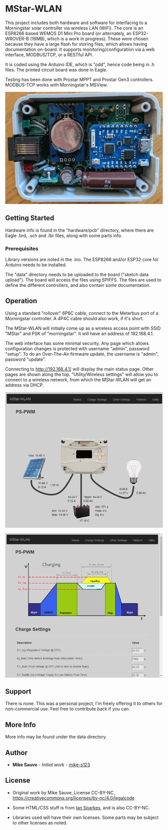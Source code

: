 # MStar-WLAN

This project includes both hardware and software for interfacing to a Morningstar solar controller via wireless LAN (WiFi). The core is an ESP8266 based WEMOS D1 Mini Pro board (or alternately, an ESP32-WROVER-B (16MB), which is a work in progress). These were chosen because they have a large flash for storing files, which allows having documentation on-board. It supports monitoring/configuration via a web interface, MODBUS/TCP, or a RESTful API.

It is coded using the Arduino IDE, which is "odd", hence code being in .h files. The printed circuit board was done in Eagle.

Testing has been done with Prostar MPPT and Prostar Gen3 controllers. MODBUS-TCP works with Morningstar's MSView.

![image of hardware](https://raw.githubusercontent.com/mike-s123/MStar-WLAN/master/pics/board.png)

## Getting Started

Hardware info is found in the "hardware/pcb" directory, where there are Eagle .brd, .sch and .lbr files, along with some parts info.

### Prerequisites

Library versions are noted in the .ino. The ESP8266 and/or ESP32 core for Arduino needs to be installed.

The "data" directory needs to be uploaded to the board ("sketch data upload"). The board will access the files using SPIFFS. The files are used to define the different controllers, and also contain some documentation.

## Operation

Using a standard "rollover" 6P6C cable, connect to the Meterbus port of a Morningstar controller. A 4P4C cable should also work, if it's short.

The MStar-WLAN will initially come up as a wireless access point with SSID "MStar" and PSK of "morningstar". It will have an address of 192.168.4.1. 

The web interface has some minimal security. Any page which allows configuration changes is protected with username "admin", password "setup". To do an Over-The-Air firmware update, the username is "admin", password "update".

Connecting to http://192.168.4.1/ will display the main status page. Other pages are shown along the top. "Utility/Wireless settings" will allow you to connect to a wireless network, from which the MStar-WLAN will get an address via DHCP.

![image of status page](https://raw.githubusercontent.com/mike-s123/MStar-WLAN/master/pics/status.png)


![image of status page](https://raw.githubusercontent.com/mike-s123/MStar-WLAN/master/pics/charge_settings.png)

## Support

There is none. This was a personal project, I'm freely offering it to others for non-commercial use. Feel free to contribute back if you can.

## More Info

More info may be found under the data directory.
 
## Author

* **Mike Sauve** - *Initial work* - [mike-s123](https://github.com/mike-s123/)

## License

* Original work by Mike Sauve, License CC-BY-NC, https://creativecommons.org/licenses/by-nc/4.0/legalcode

* Some HTML/CSS stuff is from [Ian Sparkes](https://bitbucket.org/isparkes/nixiefirmwarev2/src), and is also CC-BY-NC.

* Libraries used will have their own licenses. Some parts may be subject to other licenses as noted.
